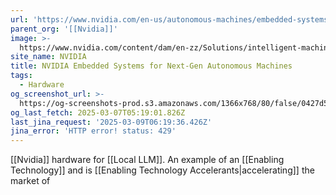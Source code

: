 ```yaml
---
url: 'https://www.nvidia.com/en-us/autonomous-machines/embedded-systems/'
parent_org: '[[Nvidia]]'
image: >-
  https://www.nvidia.com/content/dam/en-zz/Solutions/intelligent-machines/embedded-systems/nvidia-metropolis-iva-microservices-og-1200x630.jpg
site_name: NVIDIA
title: NVIDIA Embedded Systems for Next-Gen Autonomous Machines
tags:
  - Hardware
og_screenshot_url: >-
  https://og-screenshots-prod.s3.amazonaws.com/1366x768/80/false/0427d58184f474280430b1dacaf3e964d80d92bbfa3674fbc1f4abc260b88c85.jpeg
og_last_fetch: 2025-03-07T05:19:01.826Z
last_jina_request: '2025-03-09T06:19:36.426Z'
jina_error: 'HTTP error! status: 429'
---
```



[[Nvidia]] hardware for [[Local LLM]].  An example of an [[Enabling Technology]] and is [[Enabling Technology Accelerants|accelerating]] the market of 



